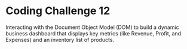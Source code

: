 # Coding Challenge 12
Interacting with the Document Object Model (DOM) to build a dynamic business dashboard that displays key metrics (like Revenue, Profit, and Expenses) and an inventory list of products. 